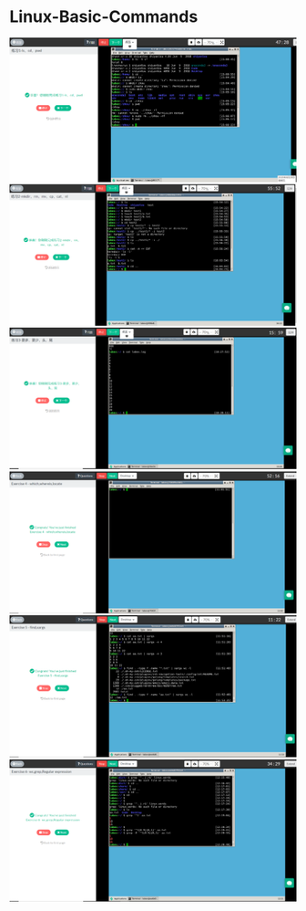 # Linux-Basic-Commands
![](https://github.com/Lu-May/Linux-Basic-Commands/blob/master/Linux%20Basic%20Command%20exercise%201.png)
![](https://github.com/Lu-May/Linux-Basic-Commands/blob/master/Linux%20Basic%20Command%20exercise%202.png)
![](https://github.com/Lu-May/Linux-Basic-Commands/blob/master/Linux%20Basic%20Command%20exercise%203.png)
![](https://github.com/Lu-May/Linux-Basic-Commands/blob/master/Linux%20Basic%20Command%20exercise%204.png)
![](https://github.com/Lu-May/Linux-Basic-Commands/blob/master/Linux%20Basic%20Command%20exercise%205.png)
![](https://github.com/Lu-May/Linux-Basic-Commands/blob/master/Linux%20Basic%20Command%20exercise%206.png)

